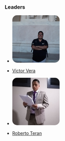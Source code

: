 ### Leaders
* [<img src="assets/images/victorvera.jpg" width="150" height="150" style="border-radius: 15px;">](mailto:victor.vera@owasp.org)
* [Victor Vera](mailto:victor.vera@owasp.org)

* [<img src="assets/images/roberto_teran.jpeg" width="150" height="150" style="border-radius: 15px;">](mailto:roberto.teranmarin@owasp.org)
* [Roberto Teran](mailto:roberto.teranmarin@owasp.org)
